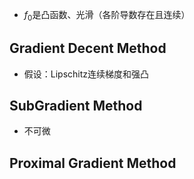 - $f_0$是凸函数、光滑（各阶导数存在且连续）

## Gradient Decent Method

- 假设：Lipschitz连续梯度和强凸



## SubGradient Method

- 不可微



## Proximal Gradient Method



